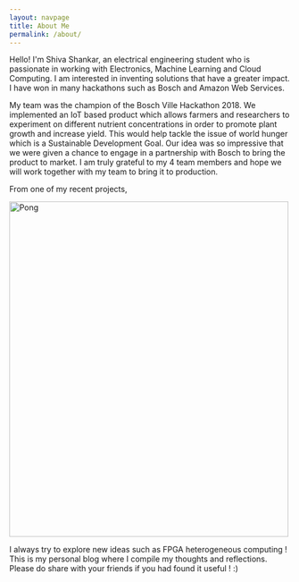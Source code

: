 ```yaml
---
layout: navpage
title: About Me
permalink: /about/
---
```


Hello! I'm Shiva Shankar, an electrical engineering student who is passionate in working with Electronics, Machine Learning and Cloud Computing. I am interested in inventing solutions that have a greater impact. I have won in many hackathons such as Bosch and Amazon Web Services.

My team was the champion of the Bosch Ville Hackathon 2018. We implemented an IoT based product which allows farmers and researchers to experiment on different nutrient concentrations in order to promote plant growth and increase yield. This would help tackle the issue of world hunger which is a Sustainable Development Goal. Our idea was so impressive that we were given a chance to engage in a partnership with Bosch to bring the product to market. I am truly grateful to my 4 team members and hope we will work together with my team to bring it to production.

From one of my recent projects,

<img src="/assets/img/Introduction-to-FPGAs/Pong.gif" alt="Pong" width="500" height="600">

I always try to explore new ideas such as FPGA heterogeneous computing ! This is my personal blog where I compile my thoughts and reflections. Please do share with your friends if you had found it useful ! :)


